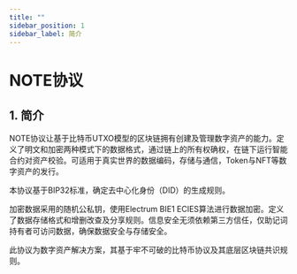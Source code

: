 ```yaml
---
title: ""
sidebar_position: 1
sidebar_label: 简介
---
```


# NOTE协议

## 1. 简介

NOTE协议让基于比特币UTXO模型的区块链拥有创建及管理数字资产的能力。定义了明文和加密两种模式下的数据格式，通过链上的所有权确权，在链下运行智能合约对资产校验。可适用于真实世界的数据编码，存储与通信，Token与NFT等数字资产的发行。

本协议基于BIP32标准，确定去中心化身份（DID）的生成规则。

加密数据采用的随机公私钥，使用Electrum BIE1 ECIES算法进行数据加密。定义了数据存储格式和增删改查及分享规则。信息安全无须依赖第三方信任，仅助记词持有者可访问数据，确保数据安全与存储安全。

此协议为数字资产解决方案，其基于牢不可破的比特币协议及其底层区块链共识规则。

